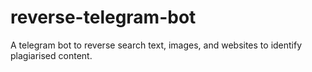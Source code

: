# reverse-telegram-bot

A telegram bot to reverse search text, images, and websites to identify plagiarised content.
